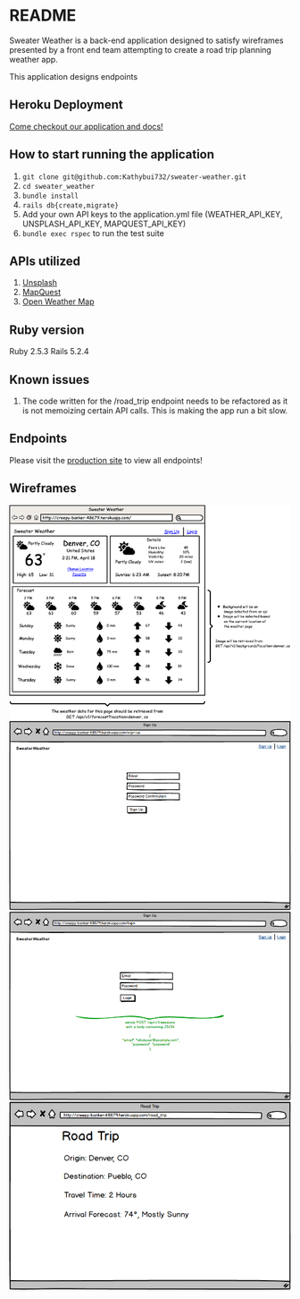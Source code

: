 # README

Sweater Weather is a back-end application designed to satisfy wireframes presented by a front end team attempting to create a road trip planning weather app.

This application designs endpoints

## Heroku Deployment
[Come checkout our application and docs!](https://sweater-weather-732.herokuapp.com/)

## How to start running the application
1. `git clone git@github.com:Kathybui732/sweater-weather.git`
1. `cd sweater_weather`
1. `bundle install`
1. `rails db{create,migrate}`
1. Add your own API keys to the application.yml file (WEATHER_API_KEY, UNSPLASH_API_KEY, MAPQUEST_API_KEY)
1. `bundle exec rspec` to run the test suite

## APIs utilized
1. [Unsplash](https://api.unsplash.com/)
1. [MapQuest](http://open.mapquestapi.com)
1. [Open Weather Map](https://api.openweathermap.org)

## Ruby version
Ruby 2.5.3
Rails 5.2.4

## Known issues
1. The code written for the /road_trip endpoint needs to be refactored as it is not memoizing certain API calls. This is making the app run a bit slow.

## Endpoints
Please visit the [production site](https://sweater-weather-732.herokuapp.com/) to view all endpoints!

## Wireframes

![Root](/app/assets/wireframes/root.png)
![Sign Up](/app/assets/wireframes/sign_up.png)
![Login](/app/assets/wireframes/login.png)
![Road Trip](/app/assets/wireframes/road_trip.png)
